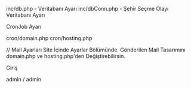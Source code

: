 inc/db.php - Veritabanı Ayarı
inc/dbConn.php - Şehir Seçme Olayı Veritabanı Ayarı

CronJob Ayarı

cron/domain.php
cron/hosting.php

// Mail Ayarları Site İçinde Ayarlar Bölümünde. Gönderilen Mail Tasarımını domain.php ve hosting.php'den Değiştirebilirsin.


Giriş

admin / admin
